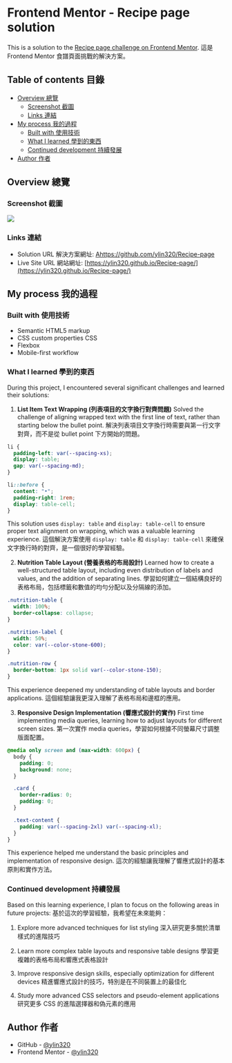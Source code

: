 # Frontend Mentor - Recipe page solution

This is a solution to the [Recipe page challenge on Frontend Mentor](https://www.frontendmentor.io/challenges/recipe-page-KiTsR8QQKm).
這是 Frontend Mentor 食譜頁面挑戰的解決方案。

## Table of contents 目錄

- [Overview 總覽](#overview)
  - [Screenshot 截圖](#screenshot)
  - [Links 連結](#links)
- [My process 我的過程](#my-process)
  - [Built with 使用技術](#built-with)
  - [What I learned 學到的東西](#what-i-learned)
  - [Continued development 持續發展](#continued-development)
- [Author 作者](#author)

## Overview 總覽

### Screenshot 截圖

![](./screenshot.jpg)

### Links 連結

- Solution URL 解決方案網址: [Ahttps://github.com/ylin320/Recipe-page](https://github.com/ylin320/Recipe-page)
- Live Site URL 網站網址: [https://ylin320.github.io/Recipe-page/](https://ylin320.github.io/Recipe-page/)

## My process 我的過程

### Built with 使用技術

- Semantic HTML5 markup
- CSS custom properties CSS
- Flexbox
- Mobile-first workflow

### What I learned 學到的東西

During this project, I encountered several significant challenges and learned their solutions:

1. **List Item Text Wrapping (列表項目的文字換行對齊問題)**
   Solved the challenge of aligning wrapped text with the first line of text, rather than starting below the bullet point.
   解決列表項目文字換行時需要與第一行文字對齊，而不是從 bullet point 下方開始的問題。

```css
li {
  padding-left: var(--spacing-xs);
  display: table;
  gap: var(--spacing-md);
}

li::before {
  content: "•";
  padding-right: 1rem;
  display: table-cell;
}
```

This solution uses `display: table` and `display: table-cell` to ensure proper text alignment on wrapping, which was a valuable learning experience.
這個解決方案使用 `display: table` 和 `display: table-cell` 來確保文字換行時的對齊，是一個很好的學習經驗。

2. **Nutrition Table Layout (營養表格的布局設計)**
   Learned how to create a well-structured table layout, including even distribution of labels and values, and the addition of separating lines.
   學習如何建立一個結構良好的表格布局，包括標籤和數值的均勻分配以及分隔線的添加。

```css
.nutrition-table {
  width: 100%;
  border-collapse: collapse;
}

.nutrition-label {
  width: 50%;
  color: var(--color-stone-600);
}

.nutrition-row {
  border-bottom: 1px solid var(--color-stone-150);
}
```

This experience deepened my understanding of table layouts and border applications.
這個經驗讓我更深入理解了表格布局和邊框的應用。

3. **Responsive Design Implementation (響應式設計的實作)**
   First time implementing media queries, learning how to adjust layouts for different screen sizes.
   第一次實作 media queries，學習如何根據不同螢幕尺寸調整版面配置。

```css
@media only screen and (max-width: 600px) {
  body {
    padding: 0;
    background: none;
  }

  .card {
    border-radius: 0;
    padding: 0;
  }

  .text-content {
    padding: var(--spacing-2xl) var(--spacing-xl);
  }
}
```

This experience helped me understand the basic principles and implementation of responsive design.
這次的經驗讓我理解了響應式設計的基本原則和實作方法。

### Continued development 持續發展

Based on this learning experience, I plan to focus on the following areas in future projects:
基於這次的學習經驗，我希望在未來能夠：

1. Explore more advanced techniques for list styling
   深入研究更多關於清單樣式的進階技巧

2. Learn more complex table layouts and responsive table designs
   學習更複雜的表格布局和響應式表格設計

3. Improve responsive design skills, especially optimization for different devices
   精進響應式設計的技巧，特別是在不同裝置上的最佳化

4. Study more advanced CSS selectors and pseudo-element applications
   研究更多 CSS 的進階選擇器和偽元素的應用

## Author 作者

- GitHub - [@ylin320](https://github.com/ylin320)
- Frontend Mentor - [@ylin320](https://www.frontendmentor.io/profile/ylin320)

